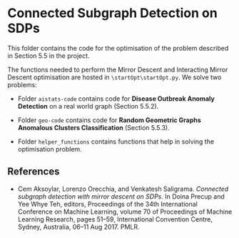 # Connected Subgraph Detection on SDPs
This folder contains the code for the optimisation of the problem described in Section 5.5 in the project.

The functions needed to perform the Mirror Descent and Interacting Mirror Descent optimisation are hosted in ``\startOpt\startOpt.py``. We solve two problems:

* Folder ``aistats-code`` contains code for **Disease Outbreak Anomaly Detection** on a real world graph (Section 5.5.2).

* Folder ``geo-code`` contains code for **Random Geometric Graphs Anomalous Clusters Classification** (Section 5.5.3).

* Folder ``helper_functions`` contains functions that help in solving the optimisation problem.

## References

* Cem Aksoylar, Lorenzo Orecchia, and Venkatesh Saligrama. *Connected subgraph
detection with mirror descent on SDPs*. In Doina Precup and Yee Whye Teh,
editors, Proceedings of the 34th International Conference on Machine Learning,
volume 70 of Proceedings of Machine Learning Research, pages 51–59, International Convention Centre, Sydney, Australia, 06–11 Aug 2017. PMLR.

